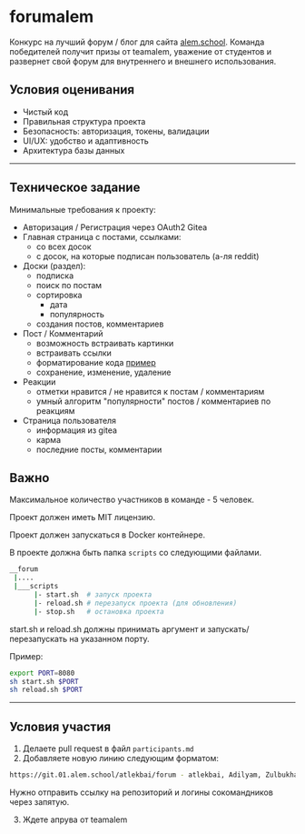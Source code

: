 # forumalem

Конкурс на лучший форум / блог для сайта [alem.school](https://alem.school). Команда победителей получит призы от teamalem, уважение от студентов и развернет свой форум для внутреннего и внешнего использования. 

## Условия оценивания

- Чистый код
- Правильная структура проекта
- Безопасность: авторизация, токены, валидации
- UI/UX: удобство и адаптивность
- Архитектура базы данных

___


## Техническое задание

Минимальные требования к проекту:
* Авторизация / Регистрация через OAuth2 Gitea
* Главная страница с постами, ссылками:
  * со всех досок
  * с досок, на которые подписан пользователь (а-ля reddit)
* Доски (раздел):
  * подписка
  * поиск по постам
  * сортировка
      * дата
      * популярность
  * создания постов, комментариев
* Пост / Комментарий
  * возможность встраивать картинки
  * встраивать ссылки
  * форматирование кода [пример](https://i.imgur.com/arsDIrr.png)
  * сохранение, изменение, удаление
* Реакции
  * отметки нравится / не нравится к постам / комментариям
  * умный алгоритм "популярности" постов / комментариев по реакциям
* Страница пользователя
  * информация из gitea
  * карма
  * последние посты, комментарии

## Важно

Максимальное количество участников в команде - 5 человек.

Проект должен иметь MIT лицензию.

Проект должен запускаться в Docker контейнере.

В проекте должна быть папка `scripts` со следующими файлами.
```sh
__forum
 |....
 |___scripts
      |- start.sh  # запуск проекта
      |- reload.sh # перезапуск проекта (для обновления)
      |- stop.sh   # остановка проекта
```

start.sh и reload.sh должны принимать аргумент и запускать/перезапускать на указанном порту.

Пример:
```sh
export PORT=8080
sh start.sh $PORT
sh reload.sh $PORT
```

___

## Условия участия

1. Делаете pull request в файл `participants.md`
2. Добавляете новую линию следующим форматом:
```sh
https://git.01.alem.school/atlekbai/forum - atlekbai, Adilyam, Zulbukharov, sakenism
```

Нужно отправить ссылку на репозиторий и логины сокомандников через запятую.

3. Ждете апрува от teamalem


